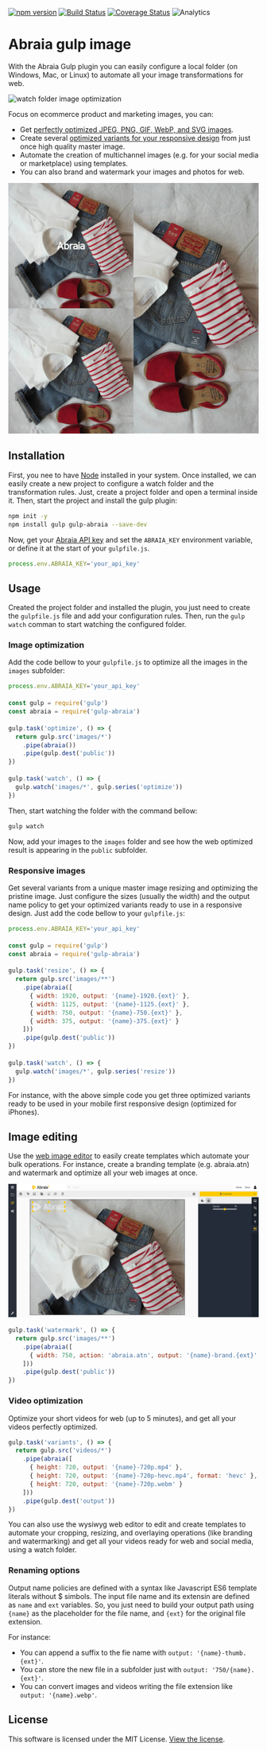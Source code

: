 [![npm version](https://img.shields.io/npm/v/gulp-abraia.svg?style=flat-square)](https://www.npmjs.com/package/gulp-abraia)
[![Build Status](https://img.shields.io/travis/abraia/gulp-abraia.svg?style=flat-square)](https://travis-ci.org/abraia/gulp-abraia)
[![Coverage Status](https://img.shields.io/coveralls/github/abraia/gulp-abraia/badge.svg?style=flat-square)](https://coveralls.io/github/abraia/gulp-abraia)
![Analytics](https://ga-beacon.appspot.com/UA-108018608-1/github/gulp?pixel)

# Abraia gulp image

With the Abraia Gulp plugin you can easily configure a local folder (on Windows, Mac, or Linux) to automate all your image transformations for web.

<img src="https://store.abraia.me/demo/public/image-optimization/gulp.gif" alt="watch folder image optimization">

Focus on ecommerce product and marketing images, you can:

- Get [perfectly optimized JPEG, PNG, GIF, WebP, and SVG images](https://abraia.me/docs/image-optimization/).
- Create several [optimized variants for your responsive design](https://abraia.me/docs/image-optimization/) from just once high quality master image.
- Automate the creation of multichannel images (e.g. for your social media or marketplace) using templates.
- You can also brand and watermark your images and photos for web.

![Optimized fashion clothes pictures](https://github.com/abraia/gulp-abraia/raw/master/images/fashion-mosaic.jpg)

## Installation

First, you nee to have [Node](https://nodejs.org/en/download/) installed in your system. Once installed, we can easily create a new project to configure a watch folder and the transformation rules. Just, create a project folder and open a terminal inside it. Then, start the project and install the gulp plugin:

```sh
npm init -y
npm install gulp gulp-abraia --save-dev
```

Now, get your [Abraia API key](https://abraia.me/console/settings) and set the `ABRAIA_KEY` environment variable, or define it at the start of your `gulpfile.js`.

```js
process.env.ABRAIA_KEY='your_api_key'
```

## Usage

Created the project folder and installed the plugin, you just need to create the `gulpfile.js` file and add your configuration rules. Then, run the `gulp watch` comman to start watching the configured folder.

### Image optimization

Add the code bellow to your `gulpfile.js` to optimize all the images in the `images` subfolder:

```js
process.env.ABRAIA_KEY='your_api_key'

const gulp = require('gulp')
const abraia = require('gulp-abraia')

gulp.task('optimize', () => {
  return gulp.src('images/*')
    .pipe(abraia())
    .pipe(gulp.dest('public'))
})

gulp.task('watch', () => {
  gulp.watch('images/*', gulp.series('optimize'))
})
```

Then, start watching the folder with the command bellow:

```sh
gulp watch
```

Now, add your images to the `images` folder and see how the web optimized result is appearing in the `public` subfolder.

### Responsive images

Get several variants from a unique master image resizing and optimizing the pristine image. Just configure the sizes (usually the width) and the output name policy to get your optimized variants ready to use in a responsive design. Just add the code bellow to your `gulpfile.js`:

```js
process.env.ABRAIA_KEY='your_api_key'

const gulp = require('gulp')
const abraia = require('gulp-abraia')

gulp.task('resize', () => {
  return gulp.src('images/**')
    .pipe(abraia([
      { width: 1920, output: '{name}-1920.{ext}' },
      { width: 1125, output: '{name}-1125.{ext}' },
      { width: 750, output: '{name}-750.{ext}' },
      { width: 375, output: '{name}-375.{ext}' }
    ]))
    .pipe(gulp.dest('public'))
})

gulp.task('watch', () => {
  gulp.watch('images/*', gulp.series('resize'))
})
```

For instance, with the above simple code you get three optimized variants ready to be used in your mobile first responsive design (optimized for iPhones).

## Image editing

Use the [web image editor](https://abraia.me/console/editor) to easily create templates which automate your bulk operations. For instance, create a branding template (e.g. abraia.atn) and watermark and optimize all your web images at once.

![Abraia image editor](https://github.com/abraia/gulp-abraia/raw/master/images/console-editor.jpg)

```js
gulp.task('watermark', () => {
  return gulp.src('images/**')
    .pipe(abraia([
      { width: 750, action: 'abraia.atn', output: '{name}-brand.{ext}' }
    ]))
    .pipe(gulp.dest('public'))
})
```

### Video optimization

Optimize your short videos for web (up to 5 minutes), and get all your videos perfectly optimized.

```js
gulp.task('variants', () => {
  return gulp.src('videos/*')
    .pipe(abraia([
      { height: 720, output: '{name}-720p.mp4' },
      { height: 720, output: '{name}-720p-hevc.mp4', format: 'hevc' },
      { height: 720, output: '{name}-720p.webm' }
    ]))
    .pipe(gulp.dest('output'))
})
```

You can also use the wysiwyg web editor to edit and create templates to automate your cropping, resizing, and overlaying operations (like branding and watermarking) and get all your videos ready for web and social media, using a watch folder.

### Renaming options

Output name policies are defined with a syntax like Javascript ES6 template literals without $ simbols. The input file name and its extensin are defined as `name` and `ext` variables. So, you just need to build your output path using `{name}` as the placeholder for the file name, and `{ext}` for the original file extension.

For instance:

- You can append a suffix to the fie name with `output: '{name}-thumb.{ext}'`.
- You can store the new file in a subfolder just with `output: '750/{name}.{ext}'`.
- You can convert images and videos writing the file extension like `output: '{name}.webp'`.

## License

This software is licensed under the MIT License. [View the license](LICENSE).
